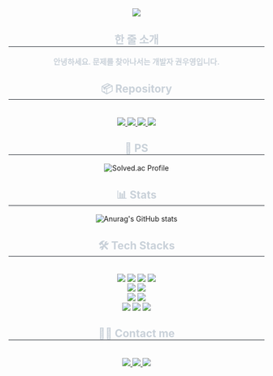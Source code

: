 <div align="center">
    <img src="https://capsule-render.vercel.app/api?type=venom&height=200&text=I%20am%20Wooyoung%20Kwon.&fontSize=70&color=0:8871e5,100:b678c4&stroke=b678c4" />
</div>

<div align="center">
    <h2 style="border-bottom: 1px solid #21262d; color: #c9d1d9;">한 줄 소개</h2>
    <div style="font-weight: 700; font-size: 15px; text-align: center; color: #c9d1d9;">안녕하세요. 문제를 찾아나서는 개발자 권우영입니다.</div>
</div>

<div align="center">
    <h2 style="border-bottom: 1px solid #21262d; color: #c9d1d9;">📦 Repository</h2>
    <br />
    <div style="margin: 0 auto; text-align: center;" align="center">
        <a href="https://github.com/Trend-Now/Back-end">
            <img src="https://github-readme-stats.vercel.app/api/pin/?username=Trend-Now&repo=Back-end&theme=prussian">
        </a>
        <a href="https://github.com/WooyoungKwon/Baekjoon">
          <img src="https://github-readme-stats.vercel.app/api/pin/?username=WooyoungKwon&repo=Baekjoon&theme=vue-dark">
        </a>
        <a href="https://github.com/K-Software-BootCamp/2023KEB_Murado-Ssul-Ja">
            <img src="https://github-readme-stats.vercel.app/api/pin/?username=K-Software-BootCamp&repo=2023KEB_Murado-Ssul-Ja&theme=tokyonight">
        </a>
        <a href="https://github.com/kimsr0429/DDBB">
            <img src="https://github-readme-stats.vercel.app/api/pin/?username=kimsr0429&repo=DDBB&theme=synthwave">
        </a>
    </div>
</div>

<div align="center">
    <h2 style="border-bottom: 1px solid #21262d; color: #c9d1d9;">🔑 PS</h2>
    <div align="center">
        <img src="http://mazassumnida.wtf/api/v2/generate_badge?boj=rnjsdndud00" alt="Solved.ac Profile">
    </div>
</div>

<div align="center">
    <h2 style="border-bottom: 1px solid #21262d; color: #c9d1d9;">📊 Stats</h2>
    <div align="center">
        <img src="https://github-readme-stats.vercel.app/api?username=WooyoungKwon&theme=one_dark_pro&show_icons=true" alt="Anurag's GitHub stats" />
    </div>
</div>

<div align="center">
    <h2 style="border-bottom: 1px solid #21262d; color: #c9d1d9;">🛠️ Tech Stacks</h2>
    <br />
    <div style="margin: 0 auto; text-align: center;" align="center">
        <img src="https://img.shields.io/badge/Java-007396?style=flat-square&logo=Java&logoColor=white">
        <img src="https://img.shields.io/badge/Python-3776AB?style=flat-square&logo=Python&logoColor=white">
        <img src="https://img.shields.io/badge/MySQL-4479A1?style=flat-square&logo=MySQL&logoColor=white">
        <img src="https://img.shields.io/badge/HTML5-E34F26?style=flat-square&logo=HTML5&logoColor=white">
        <br />
        <img src="https://img.shields.io/badge/Spring-6DB33F?style=flat-square&logo=Spring&logoColor=white">
        <img src="https://img.shields.io/badge/Docker-2496ED?style=flat-square&logo=Docker&logoColor=white">
        <br />
        <img src="https://img.shields.io/badge/Amazon AWS-232F3E?style=flat-square&logo=amazonaws&logoColor=white">
        <img src="https://img.shields.io/badge/Amazon S3-569A31?style=flat-square&logo=amazons3&logoColor=white">
        <br />
        <img src="https://img.shields.io/badge/Notion-F24E1E?style=flat-square&logo=Notion&logoColor=white">
        <img src="https://img.shields.io/badge/Figma-F24E1E?style=flat-square&logo=Figma&logoColor=white">
        <img src="https://img.shields.io/badge/Git-F05032?style=flat-square&logo=Git&logoColor=white">
        <br />
    </div>
</div>

<div align="center">
    <h2 style="border-bottom: 1px solid #21262d; color: #c9d1d9;">🧑‍💻 Contact me</h2>
    <br />
    <div align="center">
        <a href="mailto:rnjsdndud0091@gmail.com">
            <img src="https://img.shields.io/badge/Gmail-EA4335?style=flat-square&logo=Gmail&logoColor=white&link=mailto:rnjsdndud0091@gmail.com">
        </a>
        <a href="https://kwyjjang.tistory.com">
            <img src="https://img.shields.io/badge/Tistory-000000?style=flat-square&logo=Tistory&logoColor=white&link=https://kwyjjang.tistory.com">
        </a>
        <a href="https://hits.seeyoufarm.com">
            <img src="https://hits.seeyoufarm.com/api/count/incr/badge.svg?url=https%3A%2F%2Fgithub.com%2FWooyoungKwon%2FWooyoungKwon"/>
        </a>
    </div>
    <br />
</div>
